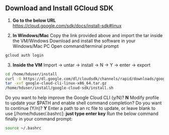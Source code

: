 
## Download and Install GCloud SDK ##

1. **Go to the below URL**  
https://cloud.google.com/sdk/docs/install-sdk#linux 

2. **In Windows/Mac**
Copy the link provided above and import the tar inside the VM/Windows
Download and install the software in your Windows/Mac PC
Open command/terminal prompt
```bash
gcloud auth login
```

3. **Inside the VM**
Import -> untar -> install -> N -> Y -> enter -> export
```bash
cd /home/hduser/install
curl -O https://dl.google.com/dl/cloudsdk/channels/rapid/downloads/google-cloud-cli-linux-x86_64.tar.gz
tar -xvf google-cloud-cli-linux-x86_64.tar.gz
/home/hduser/install/google-cloud-sdk/install.sh
```

Do you want to help improve the Google Cloud CLI (y/N)? **N** 
Modify profile to update your $PATH and enable shell command completion? Do you want to continue (Y/n)?  **Y** 
Enter a path to an rc file to update, or leave blank to use [/home/hduser/.bashrc]: **just type enter key**
Run the below command finally in your command prompt:
```bash
source ~/.bashrc
```